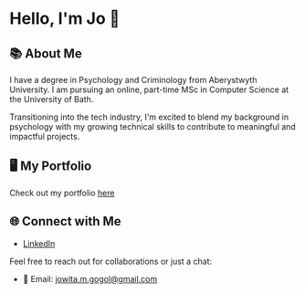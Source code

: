 # Hello, I'm Jo 👋

## 📚 About Me
I have a degree in Psychology and Criminology from Aberystwyth University. I am pursuing an online, part-time MSc in Computer Science at the University of Bath.

Transitioning into the tech industry, I'm excited to blend my background in psychology with my growing technical skills to contribute to meaningful and impactful projects.

## 🖥️ My Portfolio
Check out my portfolio [here](https://jm-go.github.io/portfolio-project/)

## 🌐 Connect with Me
- [LinkedIn](https://www.linkedin.com/in/jowita-gogol-7693601a8/)
  
Feel free to reach out for collaborations or just a chat: 
- 📧 Email: [jowita.m.gogol@gmail.com](mailto:jowita.m.gogol@gmail.com)

